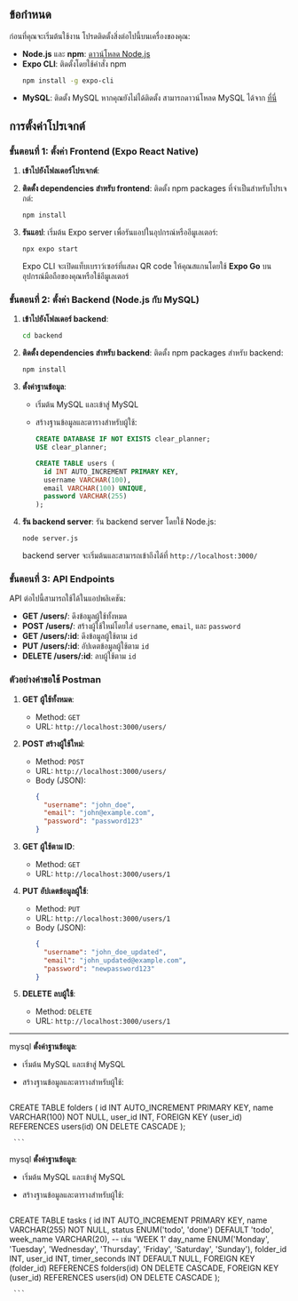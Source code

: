 ﻿## ข้อกำหนด

ก่อนที่คุณจะเริ่มต้นใช้งาน โปรดติดตั้งสิ่งต่อไปนี้บนเครื่องของคุณ:

- **Node.js** และ **npm**: [ดาวน์โหลด Node.js](https://nodejs.org/)
- **Expo CLI**: ติดตั้งโดยใช้คำสั่ง npm
  ```bash
  npm install -g expo-cli
  ```
- **MySQL**: ติดตั้ง MySQL หากคุณยังไม่ได้ติดตั้ง สามารถดาวน์โหลด MySQL ได้จาก [ที่นี่](https://dev.mysql.com/downloads/installer/)

## การตั้งค่าโปรเจกต์


### ขั้นตอนที่ 1: ตั้งค่า Frontend (Expo React Native)

1. **เข้าไปยังโฟลเดอร์โปรเจกต์**:
  

2. **ติดตั้ง dependencies สำหรับ frontend**:
   ติดตั้ง npm packages ที่จำเป็นสำหรับโปรเจกต์:
   ```bash
   npm install
   ```

3. **รันแอป**:
   เริ่มต้น Expo server เพื่อรันแอปในอุปกรณ์หรืออีมูเลเตอร์:
   ```bash
   npx expo start
   ```

   Expo CLI จะเปิดแท็บเบราว์เซอร์ที่แสดง QR code ให้คุณสแกนโดยใช้ **Expo Go** บนอุปกรณ์มือถือของคุณหรือใช้อีมูเลเตอร์

### ขั้นตอนที่ 2: ตั้งค่า Backend (Node.js กับ MySQL)

1. **เข้าไปยังโฟลเดอร์ backend**:
   ```bash
   cd backend
   ```

2. **ติดตั้ง dependencies สำหรับ backend**:
   ติดตั้ง npm packages สำหรับ backend:
   ```bash
   npm install
   ```

3. **ตั้งค่าฐานข้อมูล**:
   - เริ่มต้น MySQL และเข้าสู่ MySQL 

   - สร้างฐานข้อมูลและตารางสำหรับผู้ใช้:
     ```sql
     CREATE DATABASE IF NOT EXISTS clear_planner;
     USE clear_planner;

     CREATE TABLE users (
       id INT AUTO_INCREMENT PRIMARY KEY,
       username VARCHAR(100),
       email VARCHAR(100) UNIQUE,
       password VARCHAR(255)
     );
     ```

4. **รัน backend server**:
   รัน backend server โดยใช้ Node.js:
   ```bash
   node server.js
   ```

   backend server จะเริ่มต้นและสามารถเข้าถึงได้ที่ `http://localhost:3000/`

### ขั้นตอนที่ 3: API Endpoints

API ต่อไปนี้สามารถใช้ได้ในแอปพลิเคชัน:

- **GET /users/**: ดึงข้อมูลผู้ใช้ทั้งหมด
- **POST /users/**: สร้างผู้ใช้ใหม่โดยใส่ `username`, `email`, และ `password`
- **GET /users/:id**: ดึงข้อมูลผู้ใช้ตาม `id`
- **PUT /users/:id**: อัปเดตข้อมูลผู้ใช้ตาม `id`
- **DELETE /users/:id**: ลบผู้ใช้ตาม `id`

### ตัวอย่างคำขอใช้ Postman

1. **GET ผู้ใช้ทั้งหมด**:
   - Method: `GET`
   - URL: `http://localhost:3000/users/`

2. **POST สร้างผู้ใช้ใหม่**:
   - Method: `POST`
   - URL: `http://localhost:3000/users/`
   - Body (JSON):
     ```json
     {
       "username": "john_doe",
       "email": "john@example.com",
       "password": "password123"
     }
     ```

3. **GET ผู้ใช้ตาม ID**:
   - Method: `GET`
   - URL: `http://localhost:3000/users/1`

4. **PUT อัปเดตข้อมูลผู้ใช้**:
   - Method: `PUT`
   - URL: `http://localhost:3000/users/1`
   - Body (JSON):
     ```json
     {
       "username": "john_doe_updated",
       "email": "john_updated@example.com",
       "password": "newpassword123"
     }
     ```

5. **DELETE ลบผู้ใช้**:
   - Method: `DELETE`
   - URL: `http://localhost:3000/users/1`


---

mysql **ตั้งค่าฐานข้อมูล**:
   - เริ่มต้น MySQL และเข้าสู่ MySQL 

   - สร้างฐานข้อมูลและตารางสำหรับผู้ใช้:
     ```sql folders – โฟลเดอร์ของผู้ใช้
   CREATE TABLE folders (
  id INT AUTO_INCREMENT PRIMARY KEY,
  name VARCHAR(100) NOT NULL,
  user_id INT,
  FOREIGN KEY (user_id) REFERENCES users(id) ON DELETE CASCADE
);


     ```
mysql **ตั้งค่าฐานข้อมูล**:
   - เริ่มต้น MySQL และเข้าสู่ MySQL 

   - สร้างฐานข้อมูลและตารางสำหรับผู้ใช้:
     ```sql tasks – รวมทุกอย่างไว้ในตารางเดียว (สัปดาห์, วัน, งาน)
   CREATE TABLE tasks (
  id INT AUTO_INCREMENT PRIMARY KEY,
  name VARCHAR(255) NOT NULL,
  status ENUM('todo', 'done') DEFAULT 'todo',
  week_name VARCHAR(20),   -- เช่น 'WEEK 1'
  day_name ENUM('Monday', 'Tuesday', 'Wednesday', 'Thursday', 'Friday', 'Saturday', 'Sunday'),
  folder_id INT,
  user_id INT,
  timer_seconds INT DEFAULT NULL,
  FOREIGN KEY (folder_id) REFERENCES folders(id) ON DELETE CASCADE,
  FOREIGN KEY (user_id) REFERENCES users(id) ON DELETE CASCADE
);


     ```

